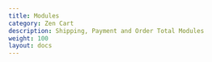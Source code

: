 ```yaml
---
title: Modules
category: Zen Cart 
description: Shipping, Payment and Order Total Modules 
weight: 100
layout: docs
---
```

